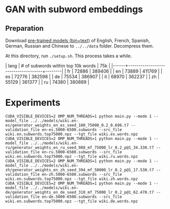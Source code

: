 # GAN with subword embeddings

## Preparation

Download [pre-trained models (bin+text)](https://github.com/facebookresearch/fastText/blob/master/pretrained-vectors.md) of English, French, Spanish, German, Russian and Chinese to `../../data` folder. Decompress them.

At this directory, run `./setup.sh`. This process takes a while.


| lang | # of subwords within top 10k words |    75k |
|------+------------------------------------+--------|
| fr   |                              72886 | 389406 |
| en   |                              73889 | 411769 |
| es   |                              72776 | 382598 |
| de   |                              75534 | 386907 |
| it   |                              68970 | 362237 |
| zh   |                              55129 | 361377 |
| ru   |                              74380 | 380889 |



# Experiments

```shell
CUDA_VISIBLE_DEVICES=2 OMP_NUM_THREADS=1 python main.py --mode 1 --model_file ../../models/wiki.en-es/generator_weights_en_es_seed_100_75000_0.2_0.696.t7 --validation_file en-es.5000-6500.subwords --src_file wiki.en.subwords.top75000.npz --tgt_file wiki.es.words.npz
CUDA_VISIBLE_DEVICES=2 OMP_NUM_THREADS=1 python main.py --mode 1 --model_file ../../models/wiki.en-ru/generator_weights_en_ru_seed_988_mf_75000_lr_0.2_p@1_34.330.t7 --validation_file en-ru.5000-6500.subwords --src_file wiki.en.subwords.top75000.npz --tgt_file wiki.ru.words.npz
CUDA_VISIBLE_DEVICES=2 OMP_NUM_THREADS=1 python main.py --mode 1 --model_file ../../models/wiki.en-zh/generator_weights_en_zh_seed_394_mf_50000_lr_0.2_p@1_17.530.t7 --validation_file en-zh.5000-6500.subwords --src_file wiki.en.subwords.top75000.npz --tgt_file wiki.zh.words.npz
CUDA_VISIBLE_DEVICES=2 OMP_NUM_THREADS=1 python main.py --mode 1 --model_file ../../models/wiki.en-de/generator_weights_en_de_seed_310_mf_75000_lr_0.2_p@1_62.470.t7 --validation_file en-de.5000-6500.subwords --src_file wiki.en.subwords.top75000.npz --tgt_file wiki.de.words.npz
```
